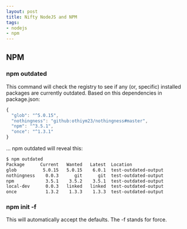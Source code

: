 ```yaml
---
layout: post
title: Nifty NodeJS and NPM
tags:
- nodejs
- npm
---
```


<!-- break -->

## NPM

### npm outdated
This command will check the registry to see if any (or, specific) installed packages are currently outdated. Based on this dependencies in package.json:

```javascript
{
  "glob": "^5.0.15",
  "nothingness": "github:othiym23/nothingness#master",
  "npm": "^3.5.1",
  "once": "^1.3.1"
}
```

... npm outdated will reveal this:

```bash
$ npm outdated
Package      Current   Wanted   Latest  Location
glob          5.0.15   5.0.15    6.0.1  test-outdated-output
nothingness    0.0.3      git      git  test-outdated-output
npm            3.5.1    3.5.2    3.5.1  test-outdated-output
local-dev      0.0.3   linked   linked  test-outdated-output
once           1.3.2    1.3.3    1.3.3  test-outdated-output
```

### npm init -f
This will automatically accept the defaults. The -f stands for force.
